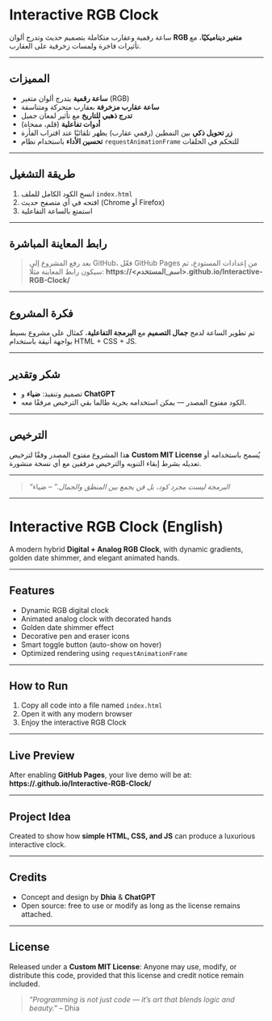 #  Interactive RGB Clock

ساعة رقمية وعقارب متكاملة بتصميم حديث وتدرج ألوان **RGB متغير ديناميكيًا**، مع تأثيرات فاخرة ولمسات زخرفية على العقارب.

---

##  المميزات

*  **ساعة رقمية** بتدرج ألوان متغير (RGB)
*  **ساعة عقارب مزخرفة** بعقارب متحركة ومتناسقة
*  **تدرج ذهبي للتاريخ** مع تأثير لمعان جميل
*  **أدوات تفاعلية** (قلم، ممحاة)
*  **زر تحويل ذكي** بين النمطين (رقمي  عقارب) يظهر تلقائيًا عند اقتراب الفأرة
*  **تحسين الأداء** باستخدام نظام `requestAnimationFrame` للتحكم في الحلقات

---

##  طريقة التشغيل

1. انسخ الكود الكامل للملف `index.html`
2. افتحه في أي متصفح حديث (Chrome أو Firefox)
3. استمتع بالساعة التفاعلية

---

##  رابط المعاينة المباشرة

> بعد رفع المشروع إلى GitHub، فعّل GitHub Pages من إعدادات المستودع،
> ثم سيكون رابط المعاينة مثلًا:
> **https://<اسم_المستخدم>.github.io/Interactive-RGB-Clock/**

---

##  فكرة المشروع

تم تطوير الساعة لدمج **جمال التصميم** مع **البرمجة التفاعلية**،
كمثال على مشروع بسيط بواجهة أنيقة باستخدام HTML + CSS + JS.

---

##  شكر وتقدير

*  تصميم وتنفيذ: **ضياء** و **ChatGPT**
*  الكود مفتوح المصدر — يمكن استخدامه بحرية طالما بقي الترخيص مرفقًا معه.

---

##  الترخيص

هذا المشروع مفتوح المصدر وفقًا لترخيص **Custom MIT License**
يُسمح باستخدامه أو تعديله بشرط إبقاء التنويه والترخيص مرفقين مع أي نسخة منشورة.

---

>  *“البرمجة ليست مجرد كود، بل فن يجمع بين المنطق والجمال.”* – ضياء

---

#  Interactive RGB Clock (English)

A modern hybrid **Digital + Analog RGB Clock**, with dynamic gradients, golden date shimmer, and elegant animated hands.

---

##  Features

*  Dynamic RGB digital clock
*  Animated analog clock with decorated hands
*  Golden date shimmer effect
*  Decorative pen and eraser icons
*  Smart toggle button (auto-show on hover)
*  Optimized rendering using `requestAnimationFrame`

---

##  How to Run

1. Copy all code into a file named `index.html`
2. Open it with any modern browser
3. Enjoy the interactive RGB Clock 

---

##  Live Preview

After enabling **GitHub Pages**, your live demo will be at:
**https://<username>.github.io/Interactive-RGB-Clock/**

---

##  Project Idea

Created to show how **simple HTML, CSS, and JS** can produce a luxurious interactive clock.

---

##  Credits

*  Concept and design by **Dhia** & **ChatGPT**
*  Open source: free to use or modify as long as the license remains attached.

---

##  License

Released under a **Custom MIT License**:
Anyone may use, modify, or distribute this code, provided that this license and credit notice remain included.

>  *"Programming is not just code — it’s art that blends logic and beauty."* – Dhia
